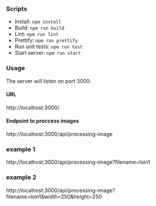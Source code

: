 ### Scripts
- Install: ```npm install```
- Build: ```npm run build```
- Lint: ```npm run lint```
- Prettify: ```npm run prettify```
- Run unit tests: ```npm run test```
- Start server: ```npm run start```



### Usage
The server will listen on port 3000:

#### URL 
http://localhost:3000/

#### Endpoint to proccess images
http://localhost:3000/api/processing-image

### example 1
http://localhost:3000/api/processing-image?filename=loin1

### example 2
http://localhost:3000/api/processing-image?filename=loin1&width=250&height=250
